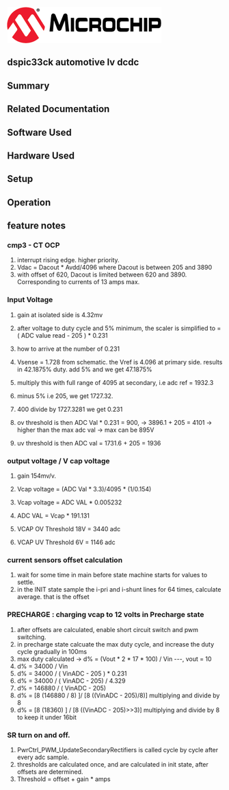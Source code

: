 <picture>
    <source media="(prefers-color-scheme: dark)" srcset="images/microchip_logo_white_red.png">
	<source media="(prefers-color-scheme: light)" srcset="images/microchip_logo_black_red.png">
    <img alt="Microchip Logo." src="images/microchip_logo_black_red.png">
</picture> 

## dspic33ck automotive lv dcdc


## Summary

## Related Documentation


## Software Used 


## Hardware Used


## Setup


## Operation



## feature notes 
### cmp3 - CT OCP
1. interrupt rising edge. higher priority. 
2. Vdac = Dacout * Avdd/4096 where Dacout is between 205 and 3890
3. with offset of 620, Dacout is limited between 620 and 3890. Corresponding to currents of 13 amps max.

### Input Voltage
1. gain at isolated side is 4.32mv
2. after voltage to duty cycle and 5% minimum, the scaler is simplified to  = ( ADC value read - 205 ) * 0.231
3. how to arrive at the number of 0.231 
4. Vsense = 1.728 from schematic. the Vref is 4.096 at primary side. results in 42.1875% duty. add 5% and we get 47.1875%
5. multiply this with full range of 4095 at secondary, i.e adc ref = 1932.3
6. minus 5% i.e 205, we get 1727.32. 
7. 400 divide by 1727.3281 we get 0.231

1. ov threshold is then ADC Val * 0.231 = 900, -> 3896.1 + 205 = 4101    -> higher than the max adc val -> max can be 895V
2. uv threshold is then ADC val = 1731.6 + 205  = 1936

### output voltage / V cap voltage
1. gain 154mv/v. 
2. Vcap voltage = (ADC Val * 3.3)/4095 * (1/0.154)
3. Vcap voltage = ADC VAL * 0.005232 
4. ADC VAL = Vcap * 191.131

1. VCAP OV Threshold 18V = 3440 adc
2. VCAP UV Threshold 6V = 1146 adc

### current sensors offset calculation

1. wait for some time in main before state machine starts for values to settle.
2. in the INIT state sample the i-pri and i-shunt lines for 64 times, calculate average. that is the offset

### PRECHARGE : charging vcap to 12 volts in Precharge state

1. after offsets are calculated, enable short circuit switch and pwm switching.
2. in precharge state calcuate the max duty cycle, and increase the duty cycle gradually in 100ms
5. max duty calculated  -> d% = (Vout  * 2 * 17 * 100) / Vin ---, vout = 10
6. d% =  34000 /  Vin
7. d% = 34000 / ( VinADC - 205 ) * 0.231 
8. d% = 34000 / ( VinADC - 205) / 4.329 
9. d% = 146880 / ( VinADC - 205) 
10. d% = [8 (146880 / 8) ]/ [8 ((VinADC - 205)/8)]   multiplying and divide by 8
11. d% = [8 (18360) ]     / [8 ((VinADC - 205)>>3)]  multiplying and divide by 8 to keep it under 16bit

### SR turn on and off.

1. PwrCtrl_PWM_UpdateSecondaryRectifiers is called cycle by cycle after every adc sample.
2. thresholds are calculated once, and are calculated in init state, after offsets are determined.
3. Threshold = offset + gain * amps
